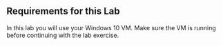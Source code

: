 ## Requirements for this Lab

In this lab you will use your Windows 10 VM. Make sure the VM is
running before continuing with the lab exercise.

